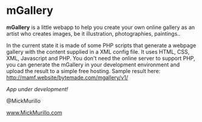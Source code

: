 # mGallery

**mGallery** is a little webapp to help you create your own online gallery as an artist who creates images, be it illustration, photographies, paintings..

In the current state it is made of some PHP scripts that generate a webpage gallery with the content supplied in a XML config file. It uses HTML, CSS, XML, Javascript and PHP. You don't need the online server to support PHP, you can generate the mGallery in your development environment and upload the result to a simple free hosting. Sample result here: http://mamf.website/bytemade.com/mgallery/v1/

*App under development!*

@MickMurillo

www.MickMurillo.com

>>>
